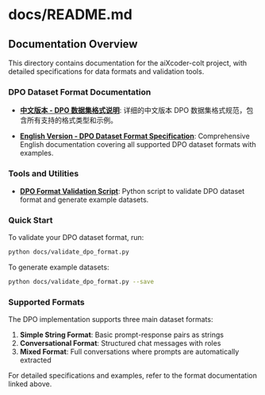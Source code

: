 # docs/README.md

## Documentation Overview

This directory contains documentation for the aiXcoder-colt project, with detailed specifications for data formats and validation tools.

### DPO Dataset Format Documentation

- **[中文版本 - DPO 数据集格式说明](DPO_DATASET_FORMAT.md)**: 详细的中文版本 DPO 数据集格式规范，包含所有支持的格式类型和示例。

- **[English Version - DPO Dataset Format Specification](DPO_DATASET_FORMAT_EN.md)**: Comprehensive English documentation covering all supported DPO dataset formats with examples.

### Tools and Utilities

- **[DPO Format Validation Script](validate_dpo_format.py)**: Python script to validate DPO dataset format and generate example datasets.

### Quick Start

To validate your DPO dataset format, run:

```bash
python docs/validate_dpo_format.py
```

To generate example datasets:

```bash
python docs/validate_dpo_format.py --save
```

### Supported Formats

The DPO implementation supports three main dataset formats:

1. **Simple String Format**: Basic prompt-response pairs as strings
2. **Conversational Format**: Structured chat messages with roles
3. **Mixed Format**: Full conversations where prompts are automatically extracted

For detailed specifications and examples, refer to the format documentation linked above.